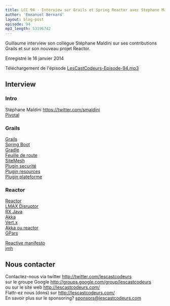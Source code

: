 ```yaml
---
title: LCC 94 - Interview sur Grails et Spring Reactor avec Stephane Maldini
author: 'Emmanuel Bernard'
layout: blog-post
episode: 94
mp3_length: 53196742
---
```

Guillaume interview son collègue Stéphane Maldini sur ses contributions Grails et sur son nouveau projet Reactor.

Enregistré le 16 janvier 2014

Téléchargement de l'épisode [LesCastCodeurs-Episode-94.mp3](http://traffic.libsyn.com/lescastcodeurs/LesCastCodeurs-Episode-94.mp3)  

## Interview

### Intro

Stéphane Maldini <https://twitter.com/smaldini>  
[Pivotal](http://www.gopivotal.com)  

### Grails

[Grails](http://grails.org)  
[Spring Boot](http://projects.spring.io/spring-boot/)  
[Gradle](http://www.gradle.org)  
[Feuille de route](http://grails.org/roadmap)  
[SiteMesh](http://wiki.sitemesh.org/display/sitemesh/Home)  
[Plugin securité](http://grails.org/plugin/spring-security-core)  
[Plugin resources](http://grails.org/plugin/resources)  
[Plugin plateforme](http://grails.org/plugin/platform-core)  

### Reactor

[Reactor](https://github.com/reactor/reactor)  
[LMAX Disruptor](http://lmax-exchange.github.io/disruptor/)  
[RX Java](https://github.com/Netflix/RxJava)  
[Akka](http://akka.io)  
[Vert.x](http://vertx.io)  
[Akka ou reactor](http://stackoverflow.com/questions/16595393/akka-or-reactor)  
[GPars](http://gpars.codehaus.org)  

[Reactive manifesto](http://www.reactivemanifesto.org)  
[jmh](http://openjdk.java.net/projects/code-tools/jmh/)  

## Nous contacter

Contactez-nous via twitter <http://twitter.com/lescastcodeurs>  
sur le groupe Google <http://groups.google.com/group/lescastcodeurs>  
ou sur le site web <http://lescastcodeurs.com/>  
Flattr-ez nous (dons) sur <http://lescastcodeurs.com/>  
En savoir plus sur le sponsoring? sponsors@lescastcodeurs.com
